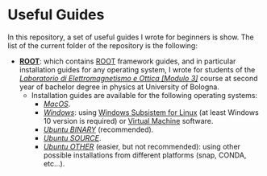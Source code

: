 # Useful Guides
In this repository, a set of useful guides I wrote for beginners is show. The list of the current folder of the repository is the following:
- [**ROOT**](https://github.com/JustWhit3/useful-guides/tree/main/ROOT): which contains [ROOT](https://github.com/root-project/root) framework guides, and in particular installation guides for any operating system, I wrote for students of the [*Laboratorio di Elettromagnetismo e Ottica [Modulo 3]*](https://www.unibo.it/it/didattica/insegnamenti/insegnamento/2021/434322) course at second year of bachelor degree in physics at University of Bologna.
  * Installation guides are available for the following operating systems:
    - [*MacOS*](https://github.com/JustWhit3/useful-guides/blob/main/ROOT/MacOS.md).
    - [*Windows*](https://github.com/JustWhit3/useful-guides/blob/main/ROOT/Windows.md): using [Windows Subsistem for Linux](https://docs.microsoft.com/en-us/windows/wsl/) (at least Windows 10 version is required) or [Virtual Machine](https://www.virtualbox.org/) software.
    - [*Ubuntu BINARY*](https://github.com/JustWhit3/useful-guides/blob/main/ROOT/Ubuntu_BINARY.md) (recommended).
    - [*Ubuntu SOURCE*](https://github.com/JustWhit3/useful-guides/blob/main/ROOT/Ubuntu_SOURCE.md).
    - [*Ubuntu OTHER*](https://github.com/JustWhit3/useful-guides/blob/main/ROOT/Ubuntu_OTHER.md) (easier, but not recommended): using other possible installations from different platforms (snap, CONDA, etc...).
